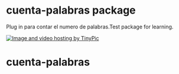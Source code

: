# cuenta-palabras package

Plug in para contar el numero de palabras.Test package for learning.

<a href="http://tinypic.com?ref=2crrgvd" target="_blank"><img src="http://i63.tinypic.com/2crrgvd.jpg" border="0" alt="Image and video hosting by TinyPic"></a>

# cuenta-palabras
